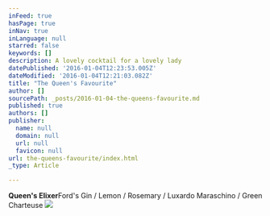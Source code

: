 ```yaml
---
inFeed: true
hasPage: true
inNav: true
inLanguage: null
starred: false
keywords: []
description: A lovely cocktail for a lovely lady
datePublished: '2016-01-04T12:23:53.005Z'
dateModified: '2016-01-04T12:21:03.082Z'
title: "The Queen's Favourite"
author: []
sourcePath: _posts/2016-01-04-the-queens-favourite.md
published: true
authors: []
publisher:
  name: null
  domain: null
  url: null
  favicon: null
url: the-queens-favourite/index.html
_type: Article

---
```

**Queen's Elixer**Ford's Gin / Lemon / Rosemary / Luxardo Maraschino / Green Charteuse
![](https://the-grid-user-content.s3-us-west-2.amazonaws.com/18d0d51a-8c6a-4d97-b786-868018de0029.jpg)